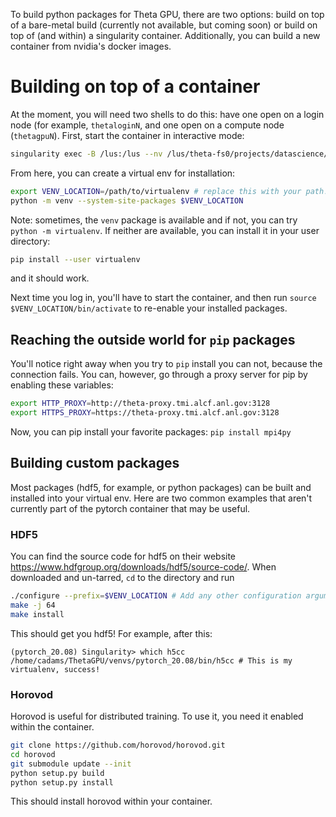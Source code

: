 To build python packages for Theta GPU, there are two options: build on top of a bare-metal build (currently not available, but coming soon) or build on top of (and within) a singularity container.  Additionally, you can build a new container from nvidia's docker images.

# Building on top of a container

At the moment, you will need two shells to do this: have one open on a login node (for example, `thetaloginN`, and one open on a compute node (`thetagpuN`).  First, start the container in interactive mode:

```bash
singularity exec -B /lus:/lus --nv /lus/theta-fs0/projects/datascience/thetaGPU/containers/pytorch_20.08-py3.sif bash
```

From here, you can create a virtual env for installation:
```bash
export VENV_LOCATION=/path/to/virtualenv # replace this with your path!
python -m venv --system-site-packages $VENV_LOCATION
```

Note: sometimes, the `venv` package is available and if not, you can try `python -m virtualenv`.  If neither are available, you can install it in your user directory:
```bash
pip install --user virtualenv
```
and it should work.

Next time you log in, you'll have to start the container, and then run `source $VENV_LOCATION/bin/activate` to re-enable your installed packages.


## Reaching the outside world for `pip` packages

You'll notice right away when you try to `pip` install you can not, because the connection fails.  You can, however, go through a proxy server for pip by enabling these variables:
```bash
export HTTP_PROXY=http://theta-proxy.tmi.alcf.anl.gov:3128 
export HTTPS_PROXY=https://theta-proxy.tmi.alcf.anl.gov:3128
```

Now, you can pip install your favorite packages:
`pip install mpi4py`

## Building custom packages

Most packages (hdf5, for example, or python packages) can be built and installed into your virtual env.  Here are two common examples that aren't currently part of the pytorch container that may be useful.

### HDF5

You can find the source code for hdf5 on their website https://www.hdfgroup.org/downloads/hdf5/source-code/.  When downloaded and un-tarred, `cd` to the directory and run
```bash
./configure --prefix=$VENV_LOCATION # Add any other configuration arguments
make -j 64
make install
```
This should get you hdf5!  For example, after this:
```
(pytorch_20.08) Singularity> which h5cc
/home/cadams/ThetaGPU/venvs/pytorch_20.08/bin/h5cc # This is my virtualenv, success!
```

### Horovod

Horovod is useful for distributed training.  To use it, you need it enabled within the container.

```bash
git clone https://github.com/horovod/horovod.git
cd horovod
git submodule update --init
python setup.py build
python setup.py install
```

This should install horovod within your container.
